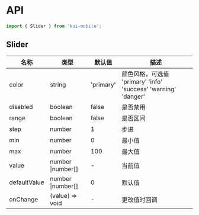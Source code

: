 # API

```jsx
import { Slider } from 'kui-mobile';
```

## Slider

| 名称         | 类型              | 默认值    | 描述                                                           |
| ------------ | ----------------- | --------- | -------------------------------------------------------------- |
| color        | string            | 'primary' | 颜色风格，可选值 'primary' 'info' 'success' 'warning' 'danger' |
| disabled     | boolean           | false     | 是否禁用                                                       |
| range        | boolean           | false     | 是否区间                                                       |
| step         | number            | 1         | 步进                                                           |
| min          | number            | 0         | 最小值                                                         |
| max          | number            | 100       | 最大值                                                         |
| value        | number \|number[] | -         | 当前值                                                         |
| defaultValue | number \|number[] | 0         | 默认值                                                         |
| onChange     | (value) => void   | -         | 更改值时回调                                                   |
